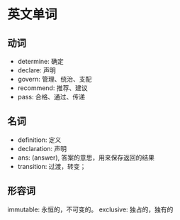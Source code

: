 # 英文单词

## 动词
* determine: 确定
* declare: 声明
* govern: 管理、统治、支配
* recommend: 推荐、建议
* pass: 合格、通过、传递

## 名词
* definition: 定义
* declaration: 声明
* ans: (answer), 答案的意思，用来保存返回的结果
* transition: 过渡，转变；


## 形容词
immutable: 永恒的，不可变的。
exclusive: 独占的，独有的  